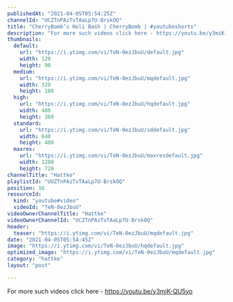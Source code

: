 ```yaml
---
publishedAt: "2021-04-05T05:54:25Z"
channelId: "UCZTnPAzTvTAaLp7U-BrskOQ"
title: "CherryBomb’s Holi Bash | CherryBomb | #youtubeshorts"
description: "For more such videos click here - https://youtu.be/y3miK-QU5yo"
thumbnails:
  default:
    url: "https://i.ytimg.com/vi/TeN-0ezJbuU/default.jpg"
    width: 120
    height: 90
  medium:
    url: "https://i.ytimg.com/vi/TeN-0ezJbuU/mqdefault.jpg"
    width: 320
    height: 180
  high:
    url: "https://i.ytimg.com/vi/TeN-0ezJbuU/hqdefault.jpg"
    width: 480
    height: 360
  standard:
    url: "https://i.ytimg.com/vi/TeN-0ezJbuU/sddefault.jpg"
    width: 640
    height: 480
  maxres:
    url: "https://i.ytimg.com/vi/TeN-0ezJbuU/maxresdefault.jpg"
    width: 1280
    height: 720
channelTitle: "Hattke"
playlistId: "UUZTnPAzTvTAaLp7U-BrskOQ"
position: 16
resourceId:
  kind: "youtube#video"
  videoId: "TeN-0ezJbuU"
videoOwnerChannelTitle: "Hattke"
videoOwnerChannelId: "UCZTnPAzTvTAaLp7U-BrskOQ"
header:
  teaser: "https://i.ytimg.com/vi/TeN-0ezJbuU/mqdefault.jpg"
date: "2021-04-05T05:54:45Z"
image: "https://i.ytimg.com/vi/TeN-0ezJbuU/hqdefault.jpg"
optimized_image: "https://i.ytimg.com/vi/TeN-0ezJbuU/mqdefault.jpg"
category: "hattke"
layout: "post"

---
```

For more such videos click here - https://youtu.be/y3miK-QU5yo